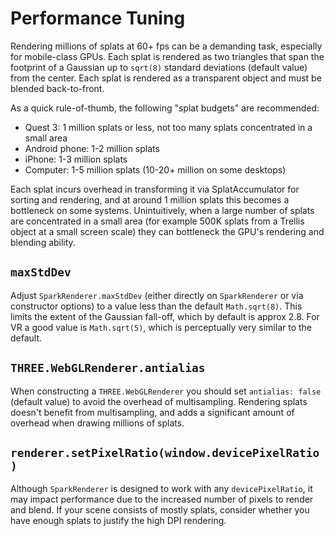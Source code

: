 # Performance Tuning

Rendering millions of splats at 60+ fps can be a demanding task, especially for mobile-class GPUs. Each splat is rendered as two triangles that span the footprint of a Gaussian up to `sqrt(8)` standard deviations (default value) from the center. Each splat is rendered as a transparent object and must be blended back-to-front.

As a quick rule-of-thumb, the following "splat budgets" are recommended:

- Quest 3: 1 million splats or less, not too many splats concentrated in a small area
- Android phone: 1-2 million splats
- iPhone: 1-3 million splats
- Computer: 1-5 million splats (10-20+ million on some desktops)

Each splat incurs overhead in transforming it via SplatAccumulator for sorting and rendering, and at around 1 million splats this becomes a bottleneck on some systems. Unintuitively, when a large number of splats are concentrated in a small area (for example 500K splats from a Trellis object at a small screen scale) they can bottleneck the GPU's rendering and blending ability. 

## `maxStdDev`

Adjust `SparkRenderer.maxStdDev` (either directly on `SparkRenderer` or via constructor options) to a value less than the default `Math.sqrt(8)`. This limits the extent of the Gaussian fall-off, which by default is approx 2.8. For VR a good value is `Math.sqrt(5)`, which is perceptually very similar to the default.

## `THREE.WebGLRenderer.antialias`

When constructing a `THREE.WebGLRenderer` you should set `antialias: false` (default value) to avoid the overhead of multisampling. Rendering splats doesn't benefit from multisampling, and adds a significant amount of overhead when drawing millions of splats.

## `renderer.setPixelRatio(window.devicePixelRatio)`

Although `SparkRenderer` is designed to work with any `devicePixelRatio`, it may impact performance due to the increased number of pixels to render and blend. If your scene consists of mostly splats, consider whether you have enough splats to justify the high DPI rendering.
